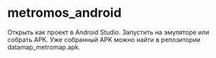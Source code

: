 # metromos_android
Открыть как проект в Android Studio. Запустить на эмуляторе или собрать APK. Уже собранный APK можно найти в репозитории datamap_metromap.apk.
